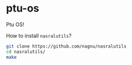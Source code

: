 # ptu-os
Ptu OS!

How to install ```nasralutils```?
``` bash
git clone https://github.com/nagnu/nasralutils
cd nasralutils/
make
```
